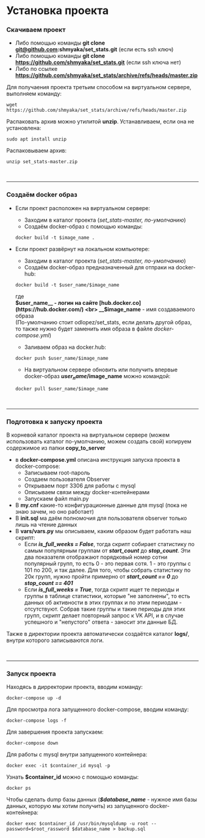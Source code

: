 # Установка проекта

### Скачиваем проект
- Либо помощью команды __git clone git@github.com:shmyaka/set_stats.git__ (если есть ssh ключ)
- Либо помощью команды __git clone https://github.com/shmyaka/set_stats.git__ (если ssh ключа нет)
- Либо по ссылке __https://github.com/shmyaka/set_stats/archive/refs/heads/master.zip__

Для получаения проекта третьим способом на виртуальном сервере, выполняем команду:

```
wget https://github.com/shmyaka/set_stats/archive/refs/heads/master.zip
```

Распаковать архив можно утилитой __unzip__. 
Устанавливаем, если она не установлена:

```
sudo apt install unzip
```
Распаковываем архив:

```
unzip set_stats-master.zip
```
<br>
<hr>

### Создаём docker образ

- Если проект расположен на виртуальном сервере:

	- Заходим в каталог проекта (*set_stats-master, по-умолчанию*)
	- Создаём docker-образ с помощью команды:
    ```
    docker build -t $image_name .
    ```
- Если проект развёрнут на локальном компьютере:
	- Заходим в каталог проекта (*set_stats-master, по-умолчанию*)
	- Создаём docker-образ предназначенный для отпраки на docker-hub:
	```
    docker build -t $user_name/$image_name
    ```
    где 
    <br>
     	__$user_name__ - логин на сайте [hub.docker.co](https://hub.docker.com/)
    <br>
     	__$image_name__ - имя создаваемого образа
    <br>
    (По-умолчанию стоит odlopez/set_stats, если делать другой образ, то также нужно будет заменить имя образа в файле *docker-compose.yml*)
    - Заливаем образ на docker.hub:
    ```
    docker push $user_name/$image_name
	```
    - На виртуальном сервере обновить или получить впервые docker-образ **$user_name/$image_name** можно командой:
    ```
    docker pull $user_name/$image_name
    ```
<br>
<hr>


### Подготовка к запуску проекта

В корневой каталог проекта на виртуальном сервере (можем использовать каталог по-умолчанию, можем создать свой) копируем содержимое из папки **copy_to_server**

- в  **docker-compose.yml** описана инструкция запуска проекта в docker-compose:
  - Записываем root-пароль
  - Создаем пользователя Observer
  - Открываем порт 3306 для работы с mysql
  - Описываем связи между docker-контейнерами
  - Запускаем файл main.py
- В **my.cnf** какие-то конфигурационные данные для mysql (пока не знаю зачем, но оно работает)
- В **init.sql** ма даём полномочия для пользователя observer только лишь на чтение данных
- В **vars/vars.py** мы описываем, каким образом будет работать наш скрипт:
	- Если ***is_full_weeks = False***, тогда скрипт собирает статистику по самым популярным группам от ***start_count*** до ***stop_count***. Эти два показателя отображают порядковый номер сотни популярный групп, то есть 0 - это первая сотя. 1 - это группы с 101 по 200, и так далее. Для того, чтобы собрать статистику по 20к групп, нужно пройти примерно от ***start_count == 0*** до ***stop_count == 401***
	- Если ***is_full_weeks = True***, тогда скрипт ищет те периоды и группы в таблице статистики, которые "не заполнены", то есть данных об активности в этих группах и по этим периодам - отсутствуют. Собрав такие группы и такие периоды для этих групп, скрипт делает повторный запрос к VK API, и в случае успешного и "непустого" ответа - заносит эти данные БД.

Также в директории проекта автоматически создаётся каталог **logs/**, внутри которого записываются логи.

<br>
<hr>


### Запуск проекта

Находясь в дирректории проекта, вводим команду:
```
docker-compose up -d
```

Для просмотра лога запущенного docker-compose, вводим команду:
```
docker-compose logs -f
```

Для завершения проекта запускаем:
```
docker-compose down
```

Для работы с mysql внутри запущенного контейнера:
```
docker exec -it $container_id mysql -p
```

Узнать **$container_id** можно с помощью команды:
```
docker ps
```

Чтобы сделать dump базы данных (***$database_name*** - нужное имя базы данных, которую мы хотим получить) из запущенного docker-контейнера:
```
docker exec $container_id /usr/bin/mysqldump -u root --password=$root_rassword $database_name > backup.sql
```
